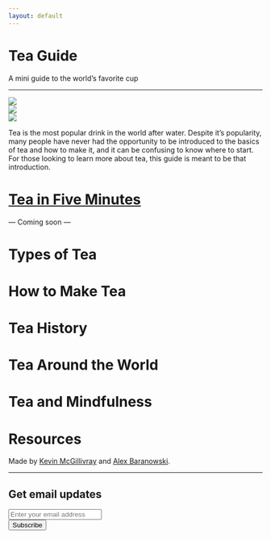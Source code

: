 ```yaml
---
layout: default
---
```


<div class="cover">
  <div class="container">
    <h1 id="tea_guide">Tea Guide</h1>
    <p class="lead">A mini guide to the world’s favorite cup</p>
    <hr>
    <div class="row">
      <div class="col-sm-12"><img src="{{ site.baseurl }}/img/tea-1.jpg"></div>
      <div class="col-sm-6"><img src="{{ site.baseurl }}/img/tea-7.jpg"></div>
      <div class="col-sm-6"><img src="{{ site.baseurl }}/img/tea-8.jpg"></div>
    </div>
  </div>
</div>

<p div class="col-md-7 center-block"><span class="drop-cap">T</span>ea is the most popular drink in the world after water. Despite it’s popularity, many people have never had the opportunity to be introduced to the basics of tea and how to make it, and it can be confusing to know where to start. For those looking to learn more about tea, this guide is meant to be that introduction.</p>
  
<div class="table-of-contents">
  <a href="{{ site.baseurl }}/tea-in-five-minutes"><h1 id="tea_in_five_minutes">Tea in Five Minutes</h1></a>
  
  <div class="divider">— Coming soon —</div>
  
  <h1 id="types_of_tea">Types of Tea</h1>
  <h1 id="how_to_make_tea">How to Make Tea</h1>
  <h1 id="tea_history">Tea History</h1>
  <h1 id="tea_around_the_world">Tea Around the World</h1>
  <h1 id="tea_and_mindfulness">Tea and Mindfulness</h1>
  <h1 id="resources">Resources</h1>
</div>

<footer>
  <div class="container">
    <div class="row">
      <div class="col-md-12">
        <p>Made by <a href="http://twitter.com/kev_mcg">Kevin McGillivray</a> and <a href="http://twitter.com/ahbaranowski">Alex Baranowski</a>.</p>
        <div class="col-md-6 center-block">
          <hr>
          <h2>Get email updates</h2>
          <form action="https://tinyletter.com/tea-guide" method="post" target="popupwindow" onsubmit="window.open('https://tinyletter.com/tea-guide', 'popupwindow', 'scrollbars=yes,width=800,height=600');return true">
            <div class="form-group">
              <input class="form-control" type="text" name="email" id="tlemail" placeholder="Enter your email address" />
              <input type="hidden" value="1" name="embed"/>
            </div>
            <input class="btn btn-default" type="submit" value="Subscribe" />
          </form>
        </div>
      </div>
    </div>
  </div>
</footer>
